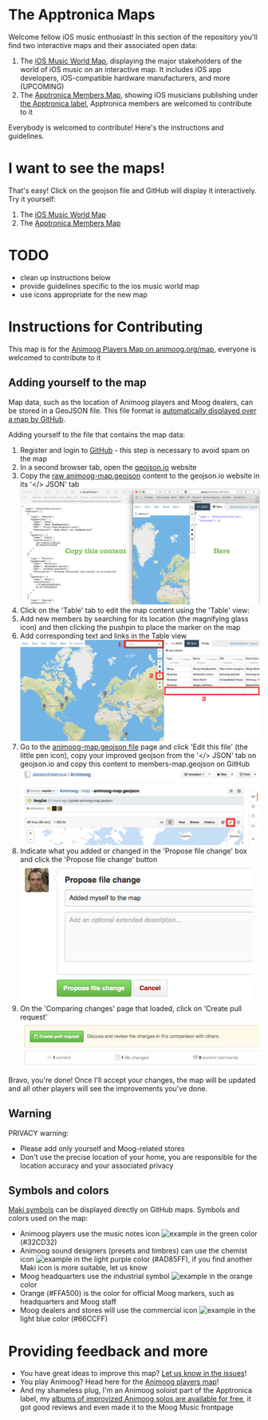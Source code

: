 # The Apptronica Maps

Welcome fellow iOS music enthusiast! In this section of the repository you'll find two interactive maps and their associated open data:

1. The [iOS Music World Map](iOS-Music-World-Map.geojson), displaying the major stakeholders of the world of iOS music on an interactive map. It includes iOS app developers, iOS-compatible hardware manufacturers, and more (UPCOMING)
2. The [Apptronica Members Map](members-map.geojson), showing iOS musicians publishing under [the Apptronica label](http://apptronica.co.uk), Apptronica members are welcomed to contribute to it

Everybody is welcomed to contribute! Here's the instructions and guidelines.

# I want to see the maps!

That's easy! Click on the geojson file and GitHub will display it interactively. Try it yourself:

1. The [iOS Music World Map](iOS-Music-World-Map.geojson)
2. The [Apptronica Members Map](members-map.geojson)

# TODO

* clean up instructions below
* provide guidelines specific to the ios music world map
* use icons appropriate for the new map


# Instructions for Contributing

This map is for the <a href="http://animoog.org/map" target="_blank">Animoog Players Map on animoog.org/map</a>, everyone is welcomed to contribute to it


Adding yourself to the map
--------------------------

Map data, such as the location of Animoog players and Moog dealers, can be stored in a GeoJSON file. This file format is <a href="https://help.github.com/articles/mapping-geojson-files-on-github" target="_blank">automatically displayed over a map by GitHub</a>.

Adding yourself to the file that contains the map data:

1. Register and login to <a href="http://github.com" target="_blank">GitHub</a> - this step is necessary to avoid spam on the map
2. In a second browser tab, open the <a href="http://geojson.io" target="_blank">geojson.io</a> website
3. Copy the <a href="https://raw.githubusercontent.com/alexandreleroux/Animoog/master/map/animoog-map.geojson" target="_blank">raw animoog-map.geojson</a> content to the geojson.io website in its '</> JSON' tab<br>![image 1](images/raw-data-copy_to_geojsonio.jpg)
4. Click on the 'Table' tab to edit the map content using the 'Table' view:
  1. Add new members by searching for its location (the magnifying glass icon) and then clicking the pushpin to place the marker on the map
  2. Add corresponding text and links in the Table view<br>![image 2](images/add-content-to-map.jpg)
5. Go to the <a href="https://github.com/alexandreleroux/Animoog/blob/master/map/animoog-map.geojson" target="_blank">animoog-map.geojson file</a> page and click 'Edit this file' (the little pen icon), copy your improved geojson from the '</> JSON' tab on geojson.io and copy this content to members-map.geojson on GitHub<br>![image 3](images/edit-original-content.jpg)
6. Indicate what you added or changed in the 'Propose file change' box and click the 'Propose file change' button<br>![image 4](images/propose-file-change.jpg)
7. On the 'Comparing changes' page that loaded, click on 'Create pull request'<br>![image 5](images/create-pull-request.jpg)

Bravo, you're done! Once I'll accept your changes, the map will be updated and all other players will see the improvements you've done.


Warning
-------

PRIVACY warning: 
* Please add only yourself and Moog-related stores 
* Don't use the precise location of your home, you are responsible for the location accuracy and your associated privacy

Symbols and colors
-----
<a href="https://www.mapbox.com/maki/" target="_blank">Maki symbols</a> can be displayed directly on GitHub maps. Symbols and colors used on the map:

* Animoog players use the music notes icon ![example](https://cdn.rawgit.com/mapbox/maki/mb-pages/src/music-24.svg) in the green color (#32CD32)
* Animoog sound designers (presets and timbres) can use the chemist icon ![example](https://cdn.rawgit.com/mapbox/maki/mb-pages/src/chemist-24.svg) in the light purple color (#AD85FF), if you find another Maki icon is more suitable, let us know
* Moog headquarters use the industrial symbol ![example](https://cdn.rawgit.com/mapbox/maki/mb-pages/src/industrial-24.svg) in the orange color
* Orange (#FFA500) is the color for official Moog markers, such as headquarters and Moog staff
* Moog dealers and stores will use the commercial icon ![example](https://cdn.rawgit.com/mapbox/maki/mb-pages/src/commercial-24.svg) in the light blue color (#66CCFF)

# Providing feedback and more

* You have great ideas to improve this map? [Let us know in the issues](https://github.com/alexandreleroux/Apptronica/issues)!
* You play Animoog? Head here for the [Animoog players map](https://github.com/alexandreleroux/Animoog)!
* And my shameless plug, I'm an Animoog soloist part of the Apptronica label, my [albums of improvized Animoog solos are available for free](http://animoog.org/satri), it got good reviews and even made it to the Moog Music frontpage
